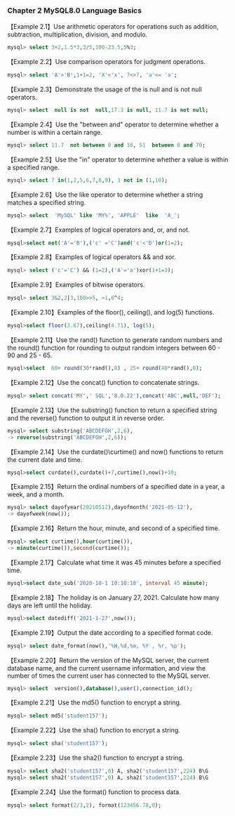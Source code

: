 ### Chapter 2 MySQL8.0 Language Basics
【Example 2.1】Use arithmetic operators for operations such as addition, subtraction, multiplication, division, and modulo.
```sql
mysql> select 3+2,1.5*3,3/5,100-23.5,5%3;
```
【Example 2.2】Use comparison operators for judgment operations.
```sql
mysql> select 'A'>'B',1+1=2, 'X'<'x', 7<>7, 'a'<= 'a';
```
【Example 2.3】Demonstrate the usage of the is null and is not null operators.
```sql
mysql> select  null is not  null,17.3 is null, 11.7 is not null;
```
【Example 2.4】Use the "between and" operator to determine whether a number is within a certain range.
```sql
mysql> select 11.7  not between 0 and 10, 51  between 0 and 70;
```
【Example 2.5】Use the "in" operator to determine whether a value is within a specified range. 
```sql
mysql> select 7 in(1,2,5,6,7,8,9), 3 not in (1,10);
```
【Example 2.6】Use the like operator to determine whether a string matches a specified string.
```sql
mysql> select  'MySQL' like 'MY%', 'APPLE'  like  'A_';
```
【Example 2.7】Examples of logical operators and, or, and not.
```sql
mysql>select not('A'='B'),('c' ='C')and('c'<'D')or(1=2);
```
【Example 2.8】Examples of logical operators && and xor.
```sql
mysql> select ('c'='C') && (1=2),('A'='a')xor(1+1=3);
```
【Example 2.9】Examples of bitwise operators.
```sql
mysql> select 3&2,2|3,100>>5, ~1,6^4;
```
【Example 2.10】Examples of the floor(), ceiling(), and log(5) functions.
```sql
mysql>select floor(3.67),ceiling(4.71), log(5);
```
【Example 2.11】Use the rand() function to generate random numbers and the round() function for rounding to output random integers between 60 - 90 and 25 - 65.
```sql
mysql>select  60+ round(30*rand(),0) , 25+ round(40*rand(),0); 
```
【Example 2.12】Use the concat() function to concatenate strings.
```sql
mysql> select concat('MY',' SQL','8.0.22'),concat('ABC',null,'DEF');
```
【Example 2.13】Use the substring() function to return a specified string and the reverse() function to output it in reverse order.
```sql
mysql> select substring('ABCDEFGH',2,6),
-> reverse(substring('ABCDEFGH',2,6));
```
【Example 2.14】Use the curdate()\curtime() and now() functions to return the current date and time.
```sql
mysql>select curdate(),curdate()+7,curtime(),now()+10;
```
【Example 2.15】Return the ordinal numbers of a specified date in a year, a week, and a month.
```sql
mysql> select dayofyear(20210512),dayofmonth('2021-05-12'),
-> dayofweek(now());
```
【Example 2.16】Return the hour, minute, and second of a specified time.
```sql
mysql> select curtime(),hour(curtime()),
-> minute(curtime()),second(curtime());
```
【Example 2.17】Calculate what time it was 45 minutes before a specified time.
```sql
mysql>select date_sub('2020-10-1 10:10:10', interval 45 minute);
```
【Example 2.18】The holiday is on January 27, 2021. Calculate how many days are left until the holiday.
```sql
mysql>select datediff('2021-1-27',now());
```
【Example 2.19】Output the date according to a specified format code.
```sql
mysql> select date_format(now(),'%W,%d,%m, %Y , %r, %p');
```
【Example 2.20】Return the version of the MySQL server, the current database name, and the current username information, and view the number of times the current user has connected to the MySQL server.
```sql
mysql> select  version(),database(),user(),connection_id();
```
【Example 2.21】Use the md5() function to encrypt a string.
```sql
mysql> select md5('student157');
```
【Example 2.22】Use the sha() function to encrypt a string.
```sql
mysql> select sha('student157');
```
【Example 2.23】Use the sha2() function to encrypt a string.
```sql
mysql> select sha2('student157',0) A, sha2('student157',224) B\G
mysql> select sha2('student157',0) A, sha2('student157',224) B\G
```
【Example 2.24】Use the format() function to process data.
```sql
mysql> select format(2/3,2), format(123456.78,0);
``` 
